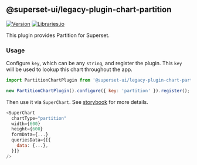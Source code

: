 <!--
Licensed to the Apache Software Foundation (ASF) under one
or more contributor license agreements.  See the NOTICE file
distributed with this work for additional information
regarding copyright ownership.  The ASF licenses this file
to you under the Apache License, Version 2.0 (the
"License"); you may not use this file except in compliance
with the License.  You may obtain a copy of the License at

  http://www.apache.org/licenses/LICENSE-2.0

Unless required by applicable law or agreed to in writing,
software distributed under the License is distributed on an
"AS IS" BASIS, WITHOUT WARRANTIES OR CONDITIONS OF ANY
KIND, either express or implied.  See the License for the
specific language governing permissions and limitations
under the License.
-->

## @superset-ui/legacy-plugin-chart-partition

[![Version](https://img.shields.io/npm/v/@superset-ui/legacy-plugin-chart-partition.svg?style=flat)](https://www.npmjs.com/package/@superset-ui/legacy-plugin-chart-partition)
[![Libraries.io](https://img.shields.io/librariesio/release/npm/%40superset-ui%2Flegacy-plugin-chart-partition?style=flat)](https://libraries.io/npm/@superset-ui%2Flegacy-plugin-chart-partition)

This plugin provides Partition for Superset.

### Usage

Configure `key`, which can be any `string`, and register the plugin. This `key` will be used to
lookup this chart throughout the app.

```js
import PartitionChartPlugin from '@superset-ui/legacy-plugin-chart-partition';

new PartitionChartPlugin().configure({ key: 'partition' }).register();
```

Then use it via `SuperChart`. See
[storybook](https://apache-superset.github.io/superset-ui-plugins/?selectedKind=plugin-chart-partition)
for more details.

```js
<SuperChart
  chartType="partition"
  width={600}
  height={600}
  formData={...}
  queriesData={[{
    data: {...},
  }]}
/>
```
